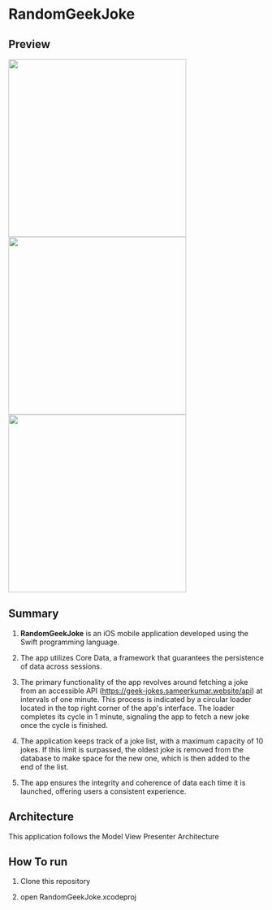 # RandomGeekJoke

## Preview  
<img src=https://github.com/sajal4me/RandomGeekJoke/assets/17638808/f867e4ee-eccf-4472-80a5-cf1baa27de3a width="350" />   

<img src=https://github.com/sajal4me/RandomGeekJoke/assets/17638808/5644ade5-778a-4f70-a726-66bcb4d7a77e width="350" />

<img src=https://github.com/sajal4me/RandomGeekJoke/assets/17638808/00f4d9d0-7325-4c5c-8189-8b7cd133bfba width="350" />

## Summary
1. **RandomGeekJoke** is an iOS mobile application developed using the Swift programming language.

2. The app utilizes Core Data, a framework that guarantees the persistence of data across sessions.

3. The primary functionality of the app revolves around fetching a joke from an accessible API (https://geek-jokes.sameerkumar.website/api) at intervals of one minute. This process is indicated by a circular loader located in the top right corner of the app's interface. The loader completes its cycle in 1 minute, signaling the app to fetch a new joke once the cycle is finished.

4. The application keeps track of a joke list, with a maximum capacity of 10 jokes. If this limit is surpassed, the oldest joke is removed from the database to make space for the new one, which is then added to the end of the list.

5. The app ensures the integrity and coherence of data each time it is launched, offering users a consistent experience.


## Architecture
This application follows the Model View Presenter Architecture


## How To run

1. Clone this repository 

2. open RandomGeekJoke.xcodeproj 
